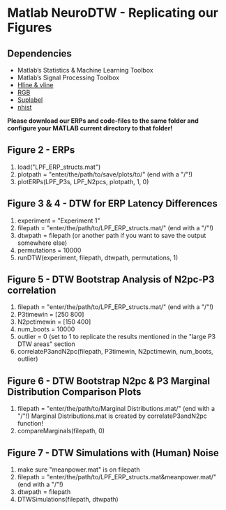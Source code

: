 # Matlab NeuroDTW - Replicating our Figures

## Dependencies
- Matlab’s Statistics & Machine Learning Toolbox
- Matlab’s Signal Processing Toolbox
- [Hline & vline](https://de.mathworks.com/matlabcentral/fileexchange/1039-hline-and-vline )
- [RGB](https://de.mathworks.com/matlabcentral/fileexchange/46872-intuitive-rgb-color-values-from-xkcd)
- [Suplabel](https://de.mathworks.com/matlabcentral/fileexchange/7772-suplabel )
- [nhist](https://de.mathworks.com/matlabcentral/fileexchange/27388-plot-and-compare-histograms-pretty-by-default)

**Please download our ERPs and code-files to the same folder and configure your MATLAB current directory to that folder!**

## Figure 2 - ERPs 
1. load("LPF_ERP_structs.mat")
2. plotpath = "enter/the/path/to/save/plots/to/" (end with a "/"!)
3. plotERPs(LPF_P3s, LPF_N2pcs, plotpath, 1, 0)

## Figure 3 & 4 - DTW for ERP Latency Differences 
1. experiment = "Experiment 1"
2. filepath = "enter/the/path/to/LPF_ERP_structs.mat/" (end with a "/"!)
3. dtwpath = filepath (or another path if you want to save the output somewhere else)
4. permutations = 10000
5. runDTW(experiment, filepath, dtwpath, permutations, 1)

## Figure 5 - DTW Bootstrap Analysis of N2pc-P3 correlation
1. filepath = "enter/the/path/to/LPF_ERP_structs.mat/" (end with a "/"!)
2. P3timewin = [250 800]
3. N2pctimewin = [150 400]
4. num_boots = 10000
5. outlier = 0 (set to 1 to replicate the results mentioned in the "large P3 DTW areas" section
6. correlateP3andN2pc(filepath, P3timewin, N2pctimewin, num_boots, outlier)

## Figure 6 - DTW Bootstrap N2pc & P3 Marginal Distribution Comparison Plots
1. filepath = "enter/the/path/to/Marginal Distributions.mat/" (end with a "/"!)
Marginal Distributions.mat is created by correlateP3andN2pc function!
2. compareMarginals(filepath, 0)

## Figure 7 - DTW Simulations with (Human) Noise
1. make sure "meanpower.mat" is on filepath
2. filepath = "enter/the/path/to/LPF_ERP_structs.mat&meanpower.mat/" (end with a "/"!)
3. dtwpath = filepath
4. DTWSimulations(filepath, dtwpath)
